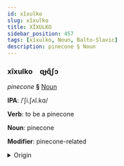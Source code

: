 ```yaml
---
id: xîxulko
slug: xîxulko
title: XÎXULKO
sidebar_position: 457
tags: [xîxulko, Noun, Balto-Slavic]
description: pinecone § Noun
---
```


### xîxulko&emsp;<span kind="abugida">ɋɟɋ͊ʃɔ</span>

*pinecone* **§** [Noun](../../tags/Noun)

**IPA**: /ˈʃi.ʃʌl.kɑ/

**Verb**: to be a pinecone

**Noun**: pinecone

**Modifier**: pinecone-related

<details>
    <summary>Origin</summary>
    Macedonian шишарка šišarka [ˈʃiʃarka]<br/>
    <em>Balto-Slavic Language Family</em>
</details>